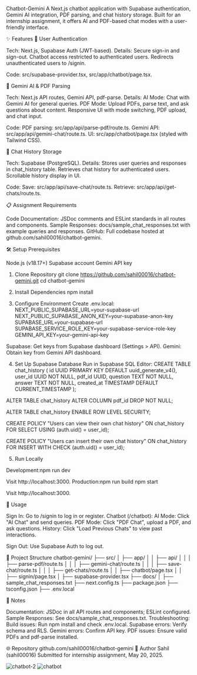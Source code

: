 Chatbot-Gemini
A Next.js chatbot application with Supabase authentication, Gemini AI integration, PDF parsing, and chat history storage. Built for an internship assignment, it offers AI and PDF-based chat modes with a user-friendly interface.

✨ Features
🔐 User Authentication

Tech: Next.js, Supabase Auth (JWT-based).
Details:
Secure sign-in and sign-out.
Chatbot access restricted to authenticated users.
Redirects unauthenticated users to /signin.


Code: src/supabase-provider.tsx, src/app/chatbot/page.tsx.

🤖 Gemini AI & PDF Parsing

Tech: Next.js API routes, Gemini API, pdf-parse.
Details:
AI Mode: Chat with Gemini AI for general queries.
PDF Mode: Upload PDFs, parse text, and ask questions about content.
Responsive UI with mode switching, PDF upload, and chat input.


Code:
PDF parsing: src/app/api/parse-pdf/route.ts.
Gemini API: src/app/api/gemini-chat/route.ts.
UI: src/app/chatbot/page.tsx (styled with Tailwind CSS).



💾 Chat History Storage

Tech: Supabase (PostgreSQL).
Details:
Stores user queries and responses in chat_history table.
Retrieves chat history for authenticated users.
Scrollable history display in UI.


Code:
Save: src/app/api/save-chat/route.ts.
Retrieve: src/app/api/get-chats/route.ts.



📋 Assignment Requirements

Code Documentation: JSDoc comments and ESLint standards in all routes and components.
Sample Responses: docs/sample_chat_responses.txt with example queries and responses.
GitHub: Full codebase hosted at github.com/sahil00016/chatbot-gemini.


🛠️ Setup
Prerequisites

Node.js (v18.17+)
Supabase account
Gemini API key

1. Clone Repository
git clone https://github.com/sahil00016/chatbot-gemini.git
cd chatbot-gemini

2. Install Dependencies
npm install

3. Configure Environment
Create .env.local:
NEXT_PUBLIC_SUPABASE_URL=your-supabase-url
NEXT_PUBLIC_SUPABASE_ANON_KEY=your-supabase-anon-key
SUPABASE_URL=your-supabase-url
SUPABASE_SERVICE_ROLE_KEY=your-supabase-service-role-key
GEMINI_API_KEY=your-gemini-api-key


Supabase: Get keys from Supabase dashboard (Settings > API).
Gemini: Obtain key from Gemini API dashboard.

4. Set Up Supabase Database
Run in Supabase SQL Editor:
CREATE TABLE chat_history (
  id UUID PRIMARY KEY DEFAULT uuid_generate_v4(),
  user_id UUID NOT NULL,
  pdf_id UUID,
  question TEXT NOT NULL,
  answer TEXT NOT NULL,
  created_at TIMESTAMP DEFAULT CURRENT_TIMESTAMP
);

ALTER TABLE chat_history ALTER COLUMN pdf_id DROP NOT NULL;

ALTER TABLE chat_history ENABLE ROW LEVEL SECURITY;

CREATE POLICY "Users can view their own chat history" ON chat_history
  FOR SELECT USING (auth.uid() = user_id);

CREATE POLICY "Users can insert their own chat history" ON chat_history
  FOR INSERT WITH CHECK (auth.uid() = user_id);

5. Run Locally

Development:npm run dev

Visit http://localhost:3000.
Production:npm run build
npm start

Visit http://localhost:3000.


🚀 Usage

Sign In: Go to /signin to log in or register.
Chatbot (/chatbot):
AI Mode: Click "AI Chat" and send queries.
PDF Mode: Click "PDF Chat", upload a PDF, and ask questions.
History: Click "Load Previous Chats" to view past interactions.


Sign Out: Use Supabase Auth to log out.


📂 Project Structure
chatbot-gemini/
├── src/
│   ├── app/
│   │   ├── api/
│   │   │   ├── parse-pdf/route.ts
│   │   │   ├── gemini-chat/route.ts
│   │   │   ├── save-chat/route.ts
│   │   │   ├── get-chats/route.ts
│   │   ├── chatbot/page.tsx
│   │   ├── signin/page.tsx
│   ├── supabase-provider.tsx
├── docs/
│   ├── sample_chat_responses.txt
├── next.config.ts
├── package.json
├── tsconfig.json
├── .env.local


📝 Notes

Documentation: JSDoc in all API routes and components; ESLint configured.
Sample Responses: See docs/sample_chat_responses.txt.
Troubleshooting:
Build issues: Run npm install and check .env.local.
Supabase errors: Verify schema and RLS.
Gemini errors: Confirm API key.
PDF issues: Ensure valid PDFs and pdf-parse installed.




🌐 Repository
github.com/sahil00016/chatbot-gemini
👤 Author
Sahil (sahil00016)
Submitted for internship assignment, May 20, 2025.

![chatbot-2](https://github.com/user-attachments/assets/9ee92d69-1400-4b39-8ac3-438d65c51e38)
![chatbot](https://github.com/user-attachments/assets/32181b2d-9048-4655-b0cd-ec11f8f8c908)
